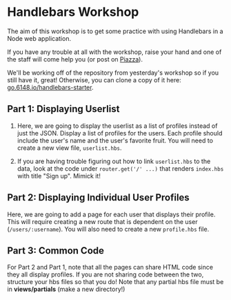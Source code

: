 # Handlebars Workshop

The aim of this workshop is to get some practice with using Handlebars in a Node web application.

If you have any trouble at all with the workshop, raise your hand and one of the staff will come help you (or post on [Piazza](http://go.6148.io/piazza)).

We'll be working off of the repository from yesterday's workshop so if you still have it, great! Otherwise, you can clone a copy of it here: [go.6148.io/handlebars-starter](http://go.6148.io/handlebars-starter).

## Part 1: Displaying Userlist

1. Here, we are going to display the userlist as a list of profiles instead of just the JSON. Display a list of profiles for the users. Each profile should include the user's name and the user's favorite fruit. You will need to create a new view file, `userlist.hbs`.

2. If you are having trouble figuring out how to link `userlist.hbs` to the data, look at the code under `router.get('/' ...)` that renders `index.hbs` with title "Sign up". Mimick it!

## Part 2: Displaying Individual User Profiles

Here, we are going to add a page for each user that displays their profile. This will require creating a new route that is dependent on the user (`/users/:username`). You will also need to create a new `profile.hbs` file.

## Part 3: Common Code

For Part 2 and Part 1, note that all the pages can share HTML code since they all display profiles. If you are not sharing code between the two, structure your hbs files so that you do! Note that any partial hbs file must be in **views/partials** (make a new directory!)


